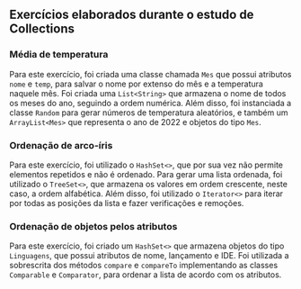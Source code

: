 ## Exercícios elaborados durante o estudo de Collections

### Média de temperatura

Para este exercício, foi criada uma classe chamada `Mes` que possui atributos `nome` e `temp`, para salvar o nome por extenso do mês e a temperatura naquele mês. Foi criada uma `List<String>` que armazena o nome de todos os meses do ano, seguindo a ordem numérica. Além disso, foi instanciada a classe `Random` para gerar números de temperatura aleatórios, e também um `ArrayList<Mes>` que representa o ano de 2022 e objetos do tipo `Mes`.

### Ordenação de arco-íris

Para este exercício, foi utilizado o `HashSet<>`, que por sua vez não permite elementos repetidos e não é ordenado. Para gerar uma lista ordenada, foi utilizado o `TreeSet<>`, que armazena os valores em ordem crescente, neste caso, a ordem alfabética. Além disso, foi utilizado o `Iterator<>` para iterar por todas as posições da lista e fazer verificações e remoções.

### Ordenação de objetos pelos atributos

Para este exercício, foi criado um `HashSet<>` que armazena objetos do tipo `Linguagens`, que possui atributos de nome, lançamento e IDE. Foi utilizada a sobrescrita dos métodos `compare` e `compareTo` implementando as classes `Comparable` e `Comparator`, para ordenar a lista de acordo com os atributos.
